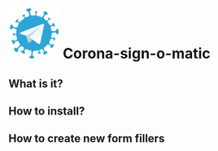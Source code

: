# <img src="media/logo.png" width="100"> Corona-sign-o-matic

## What is it?

## How to install?

## How to create new form fillers
